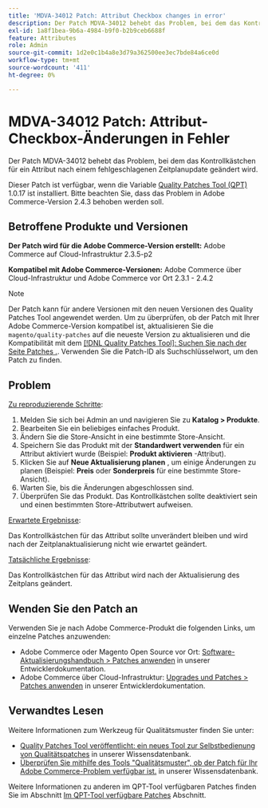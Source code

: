 ```yaml
---
title: 'MDVA-34012 Patch: Attribut Checkbox changes in error'
description: Der Patch MDVA-34012 behebt das Problem, bei dem das Kontrollkästchen für ein Attribut nach einem fehlgeschlagenen Zeitplanupdate geändert wird.
exl-id: 1a8f1bea-9b6a-4984-b9f0-b2b9ceb6688f
feature: Attributes
role: Admin
source-git-commit: 1d2e0c1b4a8e3d79a362500ee3ec7bde84a6ce0d
workflow-type: tm+mt
source-wordcount: '411'
ht-degree: 0%

---
```


# MDVA-34012 Patch: Attribut-Checkbox-Änderungen in Fehler

Der Patch MDVA-34012 behebt das Problem, bei dem das Kontrollkästchen für ein Attribut nach einem fehlgeschlagenen Zeitplanupdate geändert wird.

Dieser Patch ist verfügbar, wenn die Variable [Quality Patches Tool (QPT)](https://devdocs.magento.com/guides/v2.4/comp-mgr/patching.html#mqp) 1.0.17 ist installiert. Bitte beachten Sie, dass das Problem in Adobe Commerce-Version 2.4.3 behoben werden soll.

## Betroffene Produkte und Versionen

**Der Patch wird für die Adobe Commerce-Version erstellt:** Adobe Commerce auf Cloud-Infrastruktur 2.3.5-p2

**Kompatibel mit Adobe Commerce-Versionen:** Adobe Commerce über Cloud-Infrastruktur und Adobe Commerce vor Ort 2.3.1 - 2.4.2

>[!NOTE]
>
>Der Patch kann für andere Versionen mit den neuen Versionen des Quality Patches Tool angewendet werden. Um zu überprüfen, ob der Patch mit Ihrer Adobe Commerce-Version kompatibel ist, aktualisieren Sie die `magento/quality-patches` auf die neueste Version zu aktualisieren und die Kompatibilität mit dem [[!DNL Quality Patches Tool]: Suchen Sie nach der Seite Patches .](https://devdocs.magento.com/quality-patches/tool.html#patch-grid). Verwenden Sie die Patch-ID als Suchschlüsselwort, um den Patch zu finden.

## Problem

<u>Zu reproduzierende Schritte</u>:

1. Melden Sie sich bei Admin an und navigieren Sie zu **Katalog > Produkte**.
1. Bearbeiten Sie ein beliebiges einfaches Produkt.
1. Ändern Sie die Store-Ansicht in eine bestimmte Store-Ansicht.
1. Speichern Sie das Produkt mit der **Standardwert verwenden** für ein Attribut aktiviert wurde (Beispiel: **Produkt aktivieren** -Attribut).
1. Klicken Sie auf **Neue Aktualisierung planen** , um einige Änderungen zu planen (Beispiel: **Preis** oder **Sonderpreis** für eine bestimmte Store-Ansicht).
1. Warten Sie, bis die Änderungen abgeschlossen sind.
1. Überprüfen Sie das Produkt. Das Kontrollkästchen sollte deaktiviert sein und einen bestimmten Store-Attributwert aufweisen.

<u>Erwartete Ergebnisse</u>:

Das Kontrollkästchen für das Attribut sollte unverändert bleiben und wird nach der Zeitplanaktualisierung nicht wie erwartet geändert.

<u>Tatsächliche Ergebnisse</u>:

Das Kontrollkästchen für das Attribut wird nach der Aktualisierung des Zeitplans geändert.

## Wenden Sie den Patch an

Verwenden Sie je nach Adobe Commerce-Produkt die folgenden Links, um einzelne Patches anzuwenden:

* Adobe Commerce oder Magento Open Source vor Ort: [Software-Aktualisierungshandbuch > Patches anwenden](https://devdocs.magento.com/guides/v2.4/comp-mgr/patching/mqp.html) in unserer Entwicklerdokumentation.
* Adobe Commerce über Cloud-Infrastruktur: [Upgrades und Patches > Patches anwenden](https://devdocs.magento.com/cloud/project/project-patch.html) in unserer Entwicklerdokumentation.

## Verwandtes Lesen

Weitere Informationen zum Werkzeug für Qualitätsmuster finden Sie unter:

* [Quality Patches Tool veröffentlicht: ein neues Tool zur Selbstbedienung von Qualitätspatches](/help/announcements/adobe-commerce-announcements/magento-quality-patches-released-new-tool-to-self-serve-quality-patches.md) in unserer Wissensdatenbank.
* [Überprüfen Sie mithilfe des Tools &quot;Qualitätsmuster&quot;, ob der Patch für Ihr Adobe Commerce-Problem verfügbar ist.](/help/support-tools/patches-available-in-qpt-tool/check-patch-for-magento-issue-with-magento-quality-patches.md) in unserer Wissensdatenbank.

Weitere Informationen zu anderen im QPT-Tool verfügbaren Patches finden Sie im Abschnitt [Im QPT-Tool verfügbare Patches](https://support.magento.com/hc/en-us/sections/360010506631-Patches-available-in-QPT-tool-) Abschnitt.
